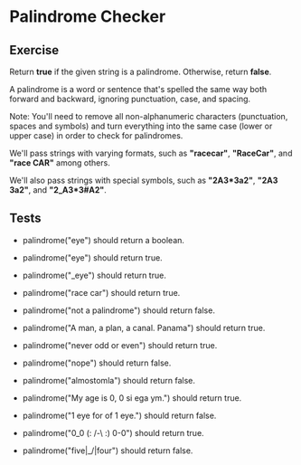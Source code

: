 # Palindrome Checker

## Exercise

Return **true** if the given string is a palindrome. Otherwise, return **false**.

A palindrome is a word or sentence that's spelled the same way both forward and backward, ignoring punctuation, case, and spacing.

Note: You'll need to remove all non-alphanumeric characters (punctuation, spaces and symbols) and turn everything into the same case (lower or upper case) in order to check for palindromes.

We'll pass strings with varying formats, such as **"racecar"**, **"RaceCar"**, and **"race CAR"** among others.

We'll also pass strings with special symbols, such as **"2A3\*3a2"**, **"2A3 3a2"**, and **"2_A3\*3#A2"**.

## Tests

- palindrome("eye") should return a boolean.

- palindrome("eye") should return true.

- palindrome("\_eye") should return true.

- palindrome("race car") should return true.

- palindrome("not a palindrome") should return false.

- palindrome("A man, a plan, a canal. Panama") should return true.

- palindrome("never odd or even") should return true.

- palindrome("nope") should return false.

- palindrome("almostomla") should return false.

- palindrome("My age is 0, 0 si ega ym.") should return true.

- palindrome("1 eye for of 1 eye.") should return false.

- palindrome("0_0 (: /-\ :) 0-0") should return true.

- palindrome("five|\_/|four") should return false.
